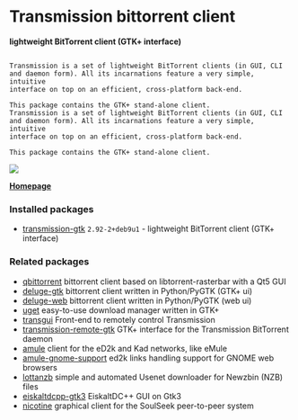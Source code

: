 # Transmission bittorrent client

__lightweight BitTorrent client (GTK+ interface)__

```

Transmission is a set of lightweight BitTorrent clients (in GUI, CLI
and daemon form). All its incarnations feature a very simple, intuitive
interface on top on an efficient, cross-platform back-end.

This package contains the GTK+ stand-alone client.
Transmission is a set of lightweight BitTorrent clients (in GUI, CLI
and daemon form). All its incarnations feature a very simple, intuitive
interface on top on an efficient, cross-platform back-end.

This package contains the GTK+ stand-alone client.

```

[![](https://screenshots.debian.net/thumbnail-with-version/transmission-gtk/9001)](https://screenshots.debian.net/screenshot-with-version/transmission-gtk/9001)



**[Homepage](http://www.transmissionbt.com/)**

### Installed packages

* [transmission-gtk](https://packages.debian.org/stretch/transmission-gtk) `2.92-2+deb9u1` - lightweight BitTorrent client (GTK+ interface)

### Related packages

 * [qbittorrent](https://packages.debian.org/stretch/qbittorrent) bittorrent client based on libtorrent-rasterbar with a Qt5 GUI
 * [deluge-gtk](https://packages.debian.org/stretch/deluge-gtk) bittorrent client written in Python/PyGTK (GTK+ ui)
 * [deluge-web](https://packages.debian.org/stretch/deluge-web) bittorrent client written in Python/PyGTK (web ui)
 * [uget](https://packages.debian.org/stretch/uget) easy-to-use download manager written in GTK+
 * [transgui](https://packages.debian.org/stretch/transgui) Front-end to remotely control Transmission
 * [transmission-remote-gtk](https://packages.debian.org/stretch/transmission-remote-gtk) GTK+ interface for the Transmission BitTorrent daemon
 * [amule](https://packages.debian.org/stretch/amule) client for the eD2k and Kad networks, like eMule
 * [amule-gnome-support](https://packages.debian.org/stretch/amule-gnome-support) ed2k links handling support for GNOME web browsers
 * [lottanzb](https://packages.debian.org/stretch/lottanzb) simple and automated Usenet downloader for Newzbin (NZB) files
 * [eiskaltdcpp-gtk3](https://packages.debian.org/stretch/eiskaltdcpp-gtk3) EiskaltDC++ GUI on Gtk3
 * [nicotine](https://packages.debian.org/stretch/nicotine) graphical client for the SoulSeek peer-to-peer system
